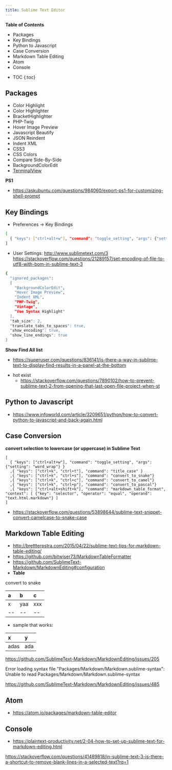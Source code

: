 ```yaml
---
title: Sublime Text Editor
---
```


**Table of Contents**
<!-- MarkdownTOC -->

- Packages
- Key Bindings
- Python to Javascript
- Case Conversion
- Markdown Table Editing
- Atom
- Console

<!-- /MarkdownTOC -->
* TOC
{:toc}


## Packages
* Color Highlight
* Color Highlighter
* BracketHighlighter
* PHP-Twig
* Hover Image Preview
* Javascript Beautify
* JSON Reindent
* Indent XML
* CSS3
* CSS Colors
* Compare Side-By-Side
* BackgroundColorEdit
* [TerminalView](https://packagecontrol.io/packages/TerminalView)

**PS1**
* https://askubuntu.com/questions/984060/export-ps1-for-customizing-shell-prompt

## Key Bindings
* Preferences -> Key Bindings
```bash
[
  { "keys": ["ctrl+alt+w"], "command": "toggle_setting", "args": {"setting": "word_wrap"} }
]
```
* User Settings:
http://www.sublimetext.com/3
https://stackoverflow.com/questions/21289157/set-encoding-of-file-to-utf8-with-bom-in-sublime-text-3
```bash
{
  "ignored_packages":
  [
    "BackgroundColorEdit",
    "Hover Image Preview",
    "Indent XML",
    "PHP-Twig",
    "Vintage",
    "Vue Syntax Highlight"
  ],
  "tab_size": 2,
  "translate_tabs_to_spaces": true,
  "show_encoding": true,
  "show_line_endings": true
}

```

**Show Find All list**
- https://superuser.com/questions/836141/is-there-a-way-in-sublime-text-to-display-find-results-in-a-panel-at-the-bottom
* hot exist
  * https://stackoverflow.com/questions/7890102/how-to-prevent-sublime-text-2-from-opening-that-last-open-file-project-when-st


## Python to Javascript
- https://www.infoworld.com/article/3209651/python/how-to-convert-python-to-javascript-and-back-again.html


## Case Conversion

**convert selection to lowercase (or uppercase) in Sublime Text**
```
[
  { "keys": ["ctrl+alt+w"], "command": "toggle_setting", "args": {"setting": "word_wrap"} }
  ,{ "keys": ["ctrl+k", "ctrl+t"], "command": "title_case" }
  ,{ "keys": ["ctrl+k", "ctrl+s"], "command": "convert_to_snake"}
  ,{ "keys": ["ctrl+k", "ctrl+c"], "command": "convert_to_camel"}
  ,{ "keys": ["ctrl+k", "ctrl+p"], "command": "convert_to_pascal"}
  ,{ "keys": ["ctrl+alt+shift+k"], "command": "markdown_table_format", "context": [ {"key": "selector", "operator": "equal", "operand": "text.html.markdown"} ]
]
```
* https://stackoverflow.com/questions/53898644/sublime-text-snippet-convert-camelcase-to-snake-case


## Markdown Table Editing
* http://brettterpstra.com/2015/04/22/sublime-text-tips-for-markdown-table-editing/
* https://github.com/bitwiser73/MarkdownTableFormatter
* https://github.com/SublimeText-Markdown/MarkdownEditing#configuration
* **Table**

convert to snake

| a  | b   | c   |
|:---|:----|:----|
| x  | yaa | xxx |
| -- | --  | --  |


* sample that works:

|x|y|
|:--|:--|
|adas|ada|




https://github.com/SublimeText-Markdown/MarkdownEditing/issues/205

Error loading syntax file "Packages/Markdown/Markdown.sublime-syntax": Unable to read Packages/Markdown/Markdown.sublime-syntax

https://github.com/SublimeText-Markdown/MarkdownEditing/issues/485

## Atom
* https://atom.io/packages/markdown-table-editor

## Console
* https://plaintext-productivity.net/2-04-how-to-set-up-sublime-text-for-markdown-editing.html


https://stackoverflow.com/questions/41489818/in-sublime-text-3-is-there-a-shortcut-to-remove-blank-lines-in-a-selected-text?rq=1
